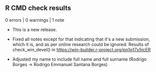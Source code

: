 ## R CMD check results

0 errors | 0 warnings | 1 note

* This is a new release.

* Fixed all notes except for that indicating that it's a new submission, which
it is, and as per online research could be ignored:
Results of check_win_devel() in https://win-builder.r-project.org/pn1q17x5jcER


* Adjusted my name to include full name and full surname 
(Rodrigo Borges -> Rodrigo Emmanuel Santana Borges)

